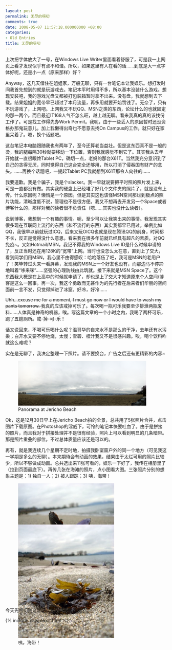 ```yaml
---
layout: post
permalink: 无尽的唠叨
comments: true
date: 2008-05-07 11:57:18.000000000 +08:00
categories:
- Old Entries
title: 无尽的唠叨
---
```

上次把字体放大了一号，在Windows Live Writer里面看着舒服了，可是我一上网页上看才发现似乎有点不和谐。所以，如果这里有人在看的话……到底是大一点字体好呢，还是小一点（原来那样）好？

Anyway，这几天借住在姐姐家，万般无聊，只有一台笔记本让我娱乐。想打发时间我首先想到的就是玩游戏去。笔记本平时用得不多，所以基本没装什么游戏。想现安装吧，我的游戏光盘又都被打包装箱暂时拿不出来。没有盘，我就想到去下载。结果姐姐的宽带早已超过了本月流量，再多用就要开始罚钱了。无奈了，只有不玩游戏了，上网吧。上网我又不玩QQ、MSN之类的东西，论坛什么的也就固定的那一两个。而且最近IT168人气不怎么旺，越上越无聊。看来我真的真的该找份工作了。可是找工作得先办Work Permit。我呢，由于一些丢人的原因暂时还没资格办那鬼玩意儿。加上我懒得出奇也不愿意去找On Campus的工作。就只好在家里呆着了。嗯，换个话题吧。

<!--excerpt-->

这台笔记本电脑跟随我也有两年了，至今还算老当益壮。但是这东西真不是一般的烫，我的腿每隔30秒就要移动一下位置，否则我就感觉不到它了。其实我从去年开始就一直很眼馋Tablet PC，确切一点，老妈的那台X61T。当然我充分意识到了自己的贪得无厌，同时觉得自己这台完全还够用，所以打消了侵吞国有财产的念头。……再换个话题吧，一提起Tablet PC我就想到X61T那令人向往的……

我要道歉。我是个骗子，我是个slacker。我一早就说要把平时照的照片发上来，可是一直都没有做。其实我的硬盘上已经堆了好几个文件夹的照片了，就是没有上传。什么原因呢？懒惰是一个原因。但是其实这也该怪MSN空间那烂到极点的照片功能，清晰度低不说，管理也不是很方便。我又不想再去开发另一个Space或者博客什么的，那样对我的读者很不负责任（嗯……其实也没什么读者）。

说到博客，我想到一个有趣的事情。呃，至少可以让我笑出来的事情。我发现其实很多现在互联网上流行的东西（和不流行的东西）其实我都早已用过。举例比如QQ，我很早以前就玩过ICQ，后来又玩OICQ也就是现在腾讯QQ的前身，时间都不长，反正是觉得没什么意思。看来我在很多年前就已经具有超凡的素质，对QQ免疫~。又如Hotmail/MSN，我记不得我的Windows Live ID是什么时候申请的了，反正当时还在用128K的“宽带”上网。当时也没怎么太在意，直到上了交大，看到同学们用MSN，我心里不由得感叹：哈哈落伍了吧，我可是MSN的老用户了！笑毕转过头来一看屏幕，发现我的MSN上一个好友也没有，而那边马不停蹄地叫着“哆来咪”……坚强的心理防线由此筑就。接下来就是MSN Space了。这个东西我大概是在上高中的时候就申请了，却也是上了交大才知道原来个人空间/博客是这么一回事。再一次，我这个勇敢而无甚作为的先行者在后来者们华丽的空间面前一言不发，只觉得掉进了冰窟。好冷，好冷……

<del>Uhh...excuse me for a moment, I must go now or I would have to wash my pants tomorrow. </del>我真的应该戒掉可乐了。每次喝一瓶可乐我要至少排泄两瓶废料……人体真是神奇的机器，唉。写这篇文章的一个小时之内，我喝了两杯可乐，跑了五趟厕所。戒-掉-可-乐！

话又说回来，不喝可乐喝什么呢？温哥华的自来水不是那么的干净，去年还有水污染；白开水又要不停地烧，太慢；雪碧、橙汁我又不是很感兴趣。唉，喝个饮料咋就这么难呢？

实在是无聊了，我决定整理一下照片。请不要换台，广告之后还有更精彩的内容~

<div class="imgDisplayS" style="max-width: 480px" itemscope itemtype="http://schema.org/ImageGallery">
  <figure itemprop="associatedMedia" itemscope itemtype="http://schema.org/ImageObject">
    <a href="/assets/old/JerichoBeach_Panorama2.jpg" itemprop="contentUrl" data-size="800x279">
    <img src="/assets/old/JerichoBeach_Panorama2-m.jpg" itemprop="thumbnail" alt="Panorama at Jericho Beach" />
    </a>
    <figcaption itemprop="caption description">Panorama at Jericho Beach</figcaption>
  </figure>
</div>

Ok，这是12月30日早上在Jericho Beach拍的全景，总共用了5张照片合并，点击图片下载原图。在Photoshop的淫威下，可怜的笔记本快要吐血了。由于是拼接的照片，而且我对于拼接处理并不是很有经验，照片上可以看到明显的几条暗带。那是照片重叠的部位。不过总体质量应该还是可以的。

再有，就是我连续几个星期不定时地，拍摄我卧室窗户外的同一个地方（可见我这一学期是多么的无聊）。本来期待会有动画的效果，结果由于太烂可用的照片比较少，所以不够做成动画。总共选出来11张可看的，娱乐一下好了，我传在相册里了（拉到页面最底下）。再传几张在海滩的照片，点小图看大图。三张照片分别的想象主题是：1) 独自一人；2) 被人跟踪；3) 咦，海带！

<!-- Define custom dims for this particular gallery -->

<style>
.imgDisplay figure {
  height: 114px;
}
</style>

<div class="imgDisplay" style="clear: both;" itemscope itemtype="http://schema.org/ImageGallery">
  <figure itemprop="associatedMedia" itemscope itemtype="http://schema.org/ImageObject">
    <a href="/assets/old/DSC02714.jpg" itemprop="contentUrl" data-size="800x600">
    <img src="/assets/old/DSC02714-m.jpg" itemprop="thumbnail" alt="独自一人" />
    </a>
    <figcaption itemprop="caption description">独自一人</figcaption>
  </figure>
  <figure itemprop="associatedMedia" itemscope itemtype="http://schema.org/ImageObject">
    <a href="/assets/old/DSC02722.jpg" itemprop="contentUrl" data-size="800x600">
    <img src="/assets/old/DSC02722-m.jpg" itemprop="thumbnail" alt="被人跟踪" />
    </a>
    <figcaption itemprop="caption description">被人跟踪</figcaption>
  </figure>
  <figure itemprop="associatedMedia" itemscope itemtype="http://schema.org/ImageObject">
    <a href="/assets/old/DSC02735.jpg" itemprop="contentUrl" data-size="800x600">
    <img src="/assets/old/DSC02735-m.jpg" itemprop="thumbnail" alt="咦，海带！" />
    </a>
    <figcaption itemprop="caption description">咦，海带！</figcaption>
  </figure>
</div>

今天先唠叨到这里吧，我已经腰酸背痛了。

{% include pswpRoot.html %}